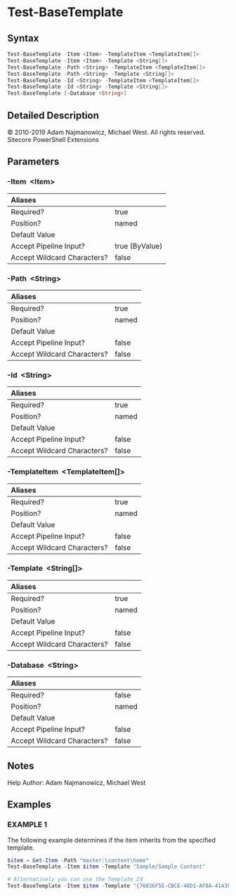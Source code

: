 # Test-BaseTemplate

## Syntax

```powershell
Test-BaseTemplate -Item <Item> -TemplateItem <TemplateItem[]>
Test-BaseTemplate -Item <Item> -Template <String[]>
Test-BaseTemplate -Path <String> -TemplateItem <TemplateItem[]>
Test-BaseTemplate -Path <String> -Template <String[]>
Test-BaseTemplate -Id <String> -TemplateItem <TemplateItem[]>
Test-BaseTemplate -Id <String> -Template <String[]>
Test-BaseTemplate [-Database <String>]
```

## Detailed Description

© 2010-2019 Adam Najmanowicz, Michael West. All rights reserved. Sitecore PowerShell Extensions

## Parameters

### -Item  &lt;Item&gt;

| Aliases |  |
| :--- | :--- |
| Required? | true |
| Position? | named |
| Default Value |  |
| Accept Pipeline Input? | true \(ByValue\) |
| Accept Wildcard Characters? | false |

### -Path  &lt;String&gt;

| Aliases |  |
| :--- | :--- |
| Required? | true |
| Position? | named |
| Default Value |  |
| Accept Pipeline Input? | false |
| Accept Wildcard Characters? | false |

### -Id  &lt;String&gt;

| Aliases |  |
| :--- | :--- |
| Required? | true |
| Position? | named |
| Default Value |  |
| Accept Pipeline Input? | false |
| Accept Wildcard Characters? | false |

### -TemplateItem  &lt;TemplateItem\[\]&gt;

| Aliases |  |
| :--- | :--- |
| Required? | true |
| Position? | named |
| Default Value |  |
| Accept Pipeline Input? | false |
| Accept Wildcard Characters? | false |

### -Template  &lt;String\[\]&gt;

| Aliases |  |
| :--- | :--- |
| Required? | true |
| Position? | named |
| Default Value |  |
| Accept Pipeline Input? | false |
| Accept Wildcard Characters? | false |

### -Database  &lt;String&gt;

| Aliases |  |
| :--- | :--- |
| Required? | false |
| Position? | named |
| Default Value |  |
| Accept Pipeline Input? | false |
| Accept Wildcard Characters? | false |

## Notes

Help Author: Adam Najmanowicz, Michael West

## Examples

### EXAMPLE 1

The following example determines if the item inherits from the specified template.

```powershell
$item = Get-Item -Path "master:\content\home"
Test-BaseTemplate -Item $item -Template "Sample/Sample Content"

# Alternatively you can use the Template Id
Test-BaseTemplate -Item $item -Template "{76036F5E-CBCE-46D1-AF0A-4143F9B557AA}"
```
